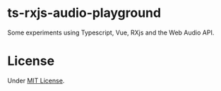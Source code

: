 # ts-rxjs-audio-playground

Some experiments using Typescript, Vue, RXjs and the Web Audio API.

# License

Under [MIT License](http://opensource.org/licenses/MIT).